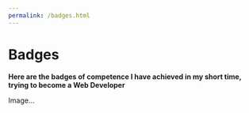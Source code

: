 ```yaml
---
permalink: /badges.html
---
```


# Badges

**Here are the badges of competence I have achieved in my short time, trying to become a Web Developer**

Image...
